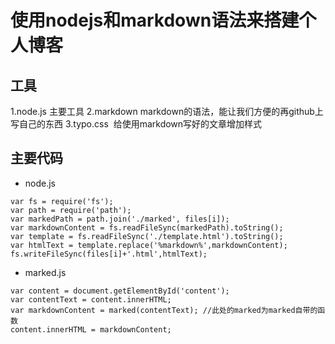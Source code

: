 # 使用nodejs和markdown语法来搭建个人博客
## 工具
1.node.js  主要工具
2.markdown  markdown的语法，能让我们方便的再github上写自己的东西
3.typo.css  给使用markdown写好的文章增加样式
## 主要代码
* node.js
```
var fs = require('fs');
var path = require('path');
var markedPath = path.join('./marked', files[i]);
var markdownContent = fs.readFileSync(markedPath).toString();
var template = fs.readFileSync('./template.html').toString();
var htmlText = template.replace('%markdown%',markdownContent);
fs.writeFileSync(files[i]+'.html',htmlText);
```
* marked.js
```
var content = document.getElementById('content');
var contentText = content.innerHTML;
var markdownContent = marked(contentText); //此处的marked为marked自带的函数
content.innerHTML = markdownContent;
```
